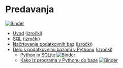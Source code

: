 # Predavanja

[![Binder](https://mybinder.org/badge_logo.svg)](https://mybinder.org/v2/gh/jaanos/podatkovne-baze-1/HEAD?labpath=predavanja)

* [Uvod](https://jaanos.github.io/podatkovne-baze-1/predavanja/01-uvod.marp.html) ([izročki](01-uvod.md))
* [SQL](https://jaanos.github.io/podatkovne-baze-1/predavanja/02-SQL.marp.html) ([izročki](02-SQL.md))
* [Načrtovanje podatkovnih baz](https://jaanos.github.io/podatkovne-baze-1/predavanja/03-nacrtovanje.marp.html) ([izročki](03-nacrtovanje.md))
* [Delo s podatkovnimi bazami v Pythonu](https://jaanos.github.io/podatkovne-baze-1/predavanja/04-python.marp.html) ([izročki](04-python.md))
  - [Python in SQLite](https://nbviewer.org/github/jaanos/podatkovne-baze-1/blob/main/predavanja/jupyter/python-sqlite.ipynb) [![Binder](https://mybinder.org/badge_logo.svg)](https://mybinder.org/v2/gh/jaanos/podatkovne-baze-1/HEAD?labpath=predavanja/jupyter/python-sqlite.ipynb)
  - [Kako iz programa v Pythonu do baze](https://nbviewer.org/github/jaanos/podatkovne-baze-1/blob/main/predavanja/jupyter/nobel.ipynb) [![Binder](https://mybinder.org/badge_logo.svg)](https://mybinder.org/v2/gh/jaanos/podatkovne-baze-1/HEAD?labpath=predavanja/jupyter/nobel.ipynb)
